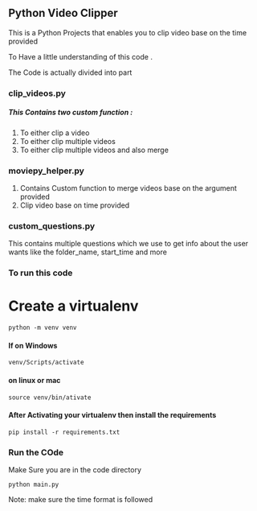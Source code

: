 ## Python Video Clipper

This is a Python Projects that enables you to clip video base on the
time provided

To Have a little understanding of this code .

The Code is actually divided into part

### clip_videos.py

##### This Contains two custom function :

1) To either clip a video
2) To either clip multiple videos
3) To either clip multiple videos and also merge

### moviepy_helper.py

1) Contains Custom function to merge videos base on the argument provided
2) Clip video base on time provided

### custom_questions.py

This contains multiple questions which we use to get info about the user wants
like the folder_name, start_time and more

### To run this code

# Create a virtualenv

`python -m venv venv`

#### If on Windows

`venv/Scripts/activate`

#### on linux or mac

`source venv/bin/ativate`

#### After Activating your virtualenv then install the requirements

`pip install -r requirements.txt`

### Run the COde

Make Sure you are in the code directory

`python main.py`


Note: make sure the time format is followed